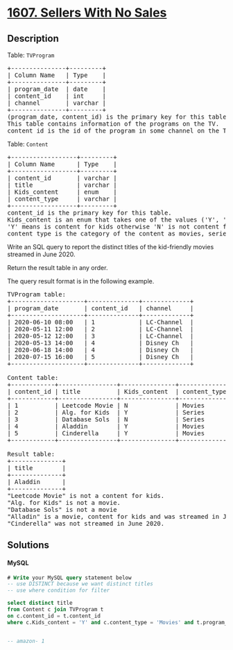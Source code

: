 # [1607. Sellers With No Sales](https://leetcode.com/problems/friendly-movies-streamed-last-month/description)

## Description

<!-- description:start -->

<p>Table: <code>TVProgram</code></p>
<pre>
+---------------+---------+
| Column Name   | Type    |
+---------------+---------+
| program_date  | date    |
| content_id    | int     |
| channel       | varchar |
+---------------+---------+
(program_date, content_id) is the primary key for this table.
This table contains information of the programs on the TV.
content_id is the id of the program in some channel on the TV.
</pre>
 
<p>Table: <code>Content</code></p>
<pre>
+------------------+---------+
| Column Name      | Type    |
+------------------+---------+
| content_id       | varchar |
| title            | varchar |
| Kids_content     | enum    |
| content_type     | varchar |
+------------------+---------+
content_id is the primary key for this table.
Kids_content is an enum that takes one of the values ('Y', 'N') where: 
'Y' means is content for kids otherwise 'N' is not content for kids.
content_type is the category of the content as movies, series, etc.
</pre>

Write an SQL query to report the distinct titles of the kid-friendly movies streamed in June 2020.

Return the result table in any order.

The query result format is in the following example.

<pre>
TVProgram table:
+--------------------+--------------+-------------+
| program_date       | content_id   | channel     |
+--------------------+--------------+-------------+
| 2020-06-10 08:00   | 1            | LC-Channel  |
| 2020-05-11 12:00   | 2            | LC-Channel  |
| 2020-05-12 12:00   | 3            | LC-Channel  |
| 2020-05-13 14:00   | 4            | Disney Ch   |
| 2020-06-18 14:00   | 4            | Disney Ch   |
| 2020-07-15 16:00   | 5            | Disney Ch   |
+--------------------+--------------+-------------+

Content table:
+------------+----------------+---------------+---------------+
| content_id | title          | Kids_content  | content_type  |
+------------+----------------+---------------+---------------+
| 1          | Leetcode Movie | N             | Movies        |
| 2          | Alg. for Kids  | Y             | Series        |
| 3          | Database Sols  | N             | Series        |
| 4          | Aladdin        | Y             | Movies        |
| 5          | Cinderella     | Y             | Movies        |
+------------+----------------+---------------+---------------+

Result table:
+--------------+
| title        |
+--------------+
| Aladdin      |
+--------------+
"Leetcode Movie" is not a content for kids.
"Alg. for Kids" is not a movie.
"Database Sols" is not a movie
"Alladin" is a movie, content for kids and was streamed in June 2020.
"Cinderella" was not streamed in June 2020.
</pre>

<!-- description:end -->

## Solutions

<!-- solution:start -->

<!-- tabs:start -->

#### MySQL

```sql
# Write your MySQL query statement below
-- use DISTINCT because we want distinct titles
-- use where condition for filter

select distinct title
from Content c join TVProgram t
on c.content_id = t.content_id
where c.Kids_content = 'Y' and c.content_type = 'Movies' and t.program_date like '2020-06%'


-- amazon- 1
```

<!-- tabs:end -->

<!-- solution:end -->


